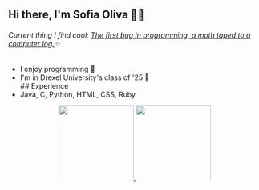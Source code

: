 ## Hi there, I'm Sofia Oliva 👋✨
###### Current thing I find cool: [The first bug in programming, a moth taped to a computer log.](https://en.wikipedia.org/wiki/Software_bug)✨

- I enjoy programming 💬
- I'm in Drexel University's class of '25 🐉
<br> ## Experience
- Java, C, Python, HTML, CSS, Ruby

<div align="center">
  <a href="https://github.com/SofiaOliva">
  <img height="150px" src="https://github-readme-stats.vercel.app/api?username=SofiaOliva&hide_border=false&include_all_commits=false&count_private=true&theme=tokyonight"/>
  <img height="150px" src="https://github-readme-stats.vercel.app/api/top-langs/?username=SofiaOliva&langs_count=8&theme=tokyonight&hide_border=false&include_all_commits=true&count_private=true&layout=compact"/>
</div>

